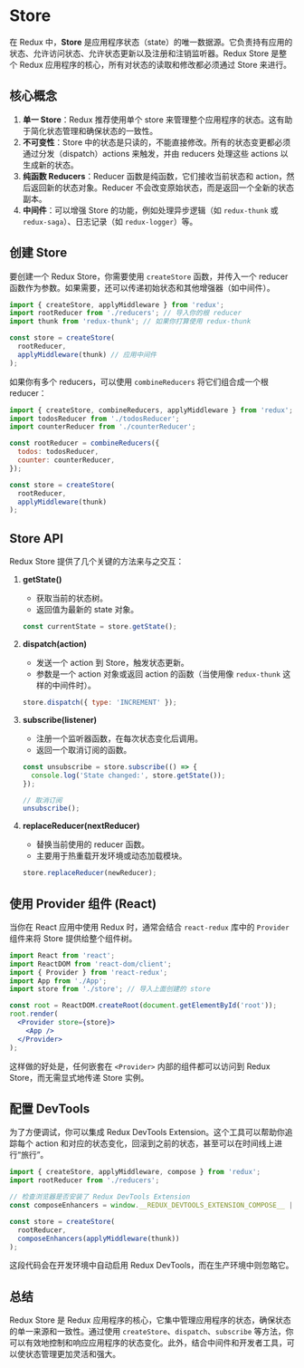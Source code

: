 # Store
在 Redux 中，**Store** 是应用程序状态（state）的唯一数据源。它负责持有应用的状态、允许访问状态、允许状态更新以及注册和注销监听器。Redux Store 是整个 Redux 应用程序的核心，所有对状态的读取和修改都必须通过 Store 来进行。

## 核心概念

1. **单一 Store**：Redux 推荐使用单个 store 来管理整个应用程序的状态。这有助于简化状态管理和确保状态的一致性。
2. **不可变性**：Store 中的状态是只读的，不能直接修改。所有的状态变更都必须通过分发（dispatch）actions 来触发，并由 reducers 处理这些 actions 以生成新的状态。
3. **纯函数 Reducers**：Reducer 函数是纯函数，它们接收当前状态和 action，然后返回新的状态对象。Reducer 不会改变原始状态，而是返回一个全新的状态副本。
4. **中间件**：可以增强 Store 的功能，例如处理异步逻辑（如 `redux-thunk` 或 `redux-saga`）、日志记录（如 `redux-logger`）等。

## 创建 Store

要创建一个 Redux Store，你需要使用 `createStore` 函数，并传入一个 reducer 函数作为参数。如果需要，还可以传递初始状态和其他增强器（如中间件）。

```javascript
import { createStore, applyMiddleware } from 'redux';
import rootReducer from './reducers'; // 导入你的根 reducer
import thunk from 'redux-thunk'; // 如果你打算使用 redux-thunk

const store = createStore(
  rootReducer,
  applyMiddleware(thunk) // 应用中间件
);
```

如果你有多个 reducers，可以使用 `combineReducers` 将它们组合成一个根 reducer：

```javascript
import { createStore, combineReducers, applyMiddleware } from 'redux';
import todosReducer from './todosReducer';
import counterReducer from './counterReducer';

const rootReducer = combineReducers({
  todos: todosReducer,
  counter: counterReducer,
});

const store = createStore(
  rootReducer,
  applyMiddleware(thunk)
);
```

## Store API

Redux Store 提供了几个关键的方法来与之交互：

1. **getState()**
   - 获取当前的状态树。
   - 返回值为最新的 state 对象。
   
   ```javascript
   const currentState = store.getState();
   ```

2. **dispatch(action)**
   - 发送一个 action 到 Store，触发状态更新。
   - 参数是一个 action 对象或返回 action 的函数（当使用像 `redux-thunk` 这样的中间件时）。
   
   ```javascript
   store.dispatch({ type: 'INCREMENT' });
   ```

3. **subscribe(listener)**
   - 注册一个监听器函数，在每次状态变化后调用。
   - 返回一个取消订阅的函数。
   
   ```javascript
   const unsubscribe = store.subscribe(() => {
     console.log('State changed:', store.getState());
   });

   // 取消订阅
   unsubscribe();
   ```

4. **replaceReducer(nextReducer)**
   - 替换当前使用的 reducer 函数。
   - 主要用于热重载开发环境或动态加载模块。
   
   ```javascript
   store.replaceReducer(newReducer);
   ```

## 使用 Provider 组件 (React)

当你在 React 应用中使用 Redux 时，通常会结合 `react-redux` 库中的 `Provider` 组件来将 Store 提供给整个组件树。

```jsx
import React from 'react';
import ReactDOM from 'react-dom/client';
import { Provider } from 'react-redux';
import App from './App';
import store from './store'; // 导入上面创建的 store

const root = ReactDOM.createRoot(document.getElementById('root'));
root.render(
  <Provider store={store}>
    <App />
  </Provider>
);
```

这样做的好处是，任何嵌套在 `<Provider>` 内部的组件都可以访问到 Redux Store，而无需显式地传递 Store 实例。

## 配置 DevTools

为了方便调试，你可以集成 Redux DevTools Extension。这个工具可以帮助你追踪每个 action 和对应的状态变化，回滚到之前的状态，甚至可以在时间线上进行“旅行”。

```javascript
import { createStore, applyMiddleware, compose } from 'redux';
import rootReducer from './reducers';

// 检查浏览器是否安装了 Redux DevTools Extension
const composeEnhancers = window.__REDUX_DEVTOOLS_EXTENSION_COMPOSE__ || compose;

const store = createStore(
  rootReducer,
  composeEnhancers(applyMiddleware(thunk))
);
```

这段代码会在开发环境中自动启用 Redux DevTools，而在生产环境中则忽略它。

## 总结

Redux Store 是 Redux 应用程序的核心，它集中管理应用程序的状态，确保状态的单一来源和一致性。通过使用 `createStore`、`dispatch`、`subscribe` 等方法，你可以有效地控制和响应应用程序的状态变化。此外，结合中间件和开发者工具，可以使状态管理更加灵活和强大。